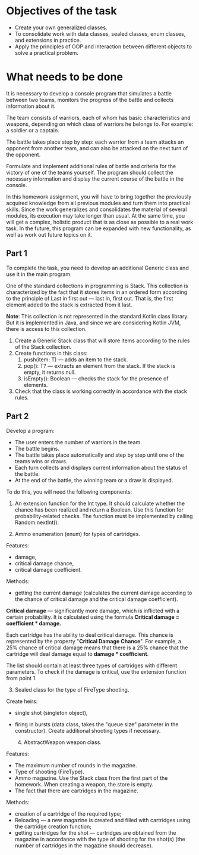 # Objectives of the task
- Create your own generalized classes.
- To consolidate work with data classes, sealed classes, enum classes, and extensions in practice.
- Apply the principles of OOP and interaction between different objects to solve a practical problem.

# What needs to be done
It is necessary to develop a console program that simulates a battle between two teams, monitors the progress of the battle and collects information about it.

The team consists of warriors, each of whom has basic characteristics and weapons, depending on which class of warriors he belongs to. For example: a soldier or a captain.

The battle takes place step by step: each warrior from a team attacks an opponent from another team, and can also be attacked on the next turn of the opponent.

Formulate and implement additional rules of battle and criteria for the victory of one of the teams yourself. The program should collect the necessary information and display the current course of the battle in the console.

In this homework assignment, you will have to bring together the previously acquired knowledge from all previous modules and turn them into practical skills. Since the work generalizes and consolidates the material of several modules, its execution may take longer than usual. At the same time, you will get a complex, holistic product that is as close as possible to a real work task. In the future, this program can be expanded with new functionality, as well as work out future topics on it.

## Part 1
To complete the task, you need to develop an additional Generic class and use it in the main program.

One of the standard collections in programming is Stack. This collection is characterized by the fact that it stores items in an ordered form according to the principle of Last in first out — last in, first out. That is, the first element added to the stack is extracted from it last.

**Note**: This collection is not represented in the standard Kotlin class library. But it is implemented in Java, and since we are considering Kotlin JVM, there is access to this collection.

1. Create a Generic Stack<T> class that will store items according to the rules of the Stack collection.
2. Create functions in this class:
    1. push(item: T) — adds an item to the stack.
    2. pop(): T? — extracts an element from the stack. If the stack is empty, it returns null.
    3. isEmpty(): Boolean — checks the stack for the presence of elements.
3. Check that the class is working correctly in accordance with the stack rules.

## Part 2

Develop a program:
- The user enters the number of warriors in the team.
- The battle begins. 
- The battle takes place automatically and step by step until one of the teams wins or draws.
- Each turn collects and displays current information about the status of the battle.
- At the end of the battle, the winning team or a draw is displayed.

To do this, you will need the following components:

1. An extension function for the Int type. It should calculate whether the chance has been realized and return a Boolean. Use this function for probability-related checks. The function must be implemented by calling Random.nextInt(). 

2. Ammo enumeration (enum) for types of cartridges.

Features:

- damage,
- critical damage chance, 
- critical damage coefficient.

Methods: 

- getting the current damage (calculates the current damage according to the chance of critical damage and the critical damage coefficient).

**Critical damage** — significantly more damage, which is inflicted with a certain probability. It is calculated using the formula **Critical damage = coefficient * damage.**

Each cartridge has the ability to deal critical damage. This chance is represented by the property "**Critical Damage Chance**". For example, a 25% chance of critical damage means that there is a 25% chance that the cartridge will deal damage equal to **damage * coefficient**.

The list should contain at least three types of cartridges with different parameters. To check if the damage is critical, use the extension function from point 1.

3. Sealed class for the type of FireType shooting.

Create heirs:

- single shot (singleton object),
- firing in bursts (data class, takes the "queue size" parameter in the constructor).
Create additional shooting types if necessary.

    4. AbstractWeapon weapon class.

Features:

- The maximum number of rounds in the magazine.
- Type of shooting (FireType).
- Ammo magazine. Use the Stack class from the first part of the homework. When creating a weapon, the store is empty.
- The fact that there are cartridges in the magazine.

Methods:

- creation of a cartridge of the required type;
- Reloading — a new magazine is created and filled with cartridges using the cartridge creation function;
- getting cartridges for the shot — cartridges are obtained from the magazine in accordance with the type of shooting for the shot(s) (the number of cartridges in the magazine should decrease).
